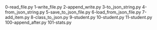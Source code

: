 0-read_file.py 
1-write_file.py
2-append_write.py
3-to_json_string.py 
4-from_json_string.py 
5-save_to_json_file.py 
6-load_from_json_file.py 
7-add_item.py 
8-class_to_json.py 
9-student.py
10-student.py 
11-student.py 
100-append_after.py
101-stats.py

